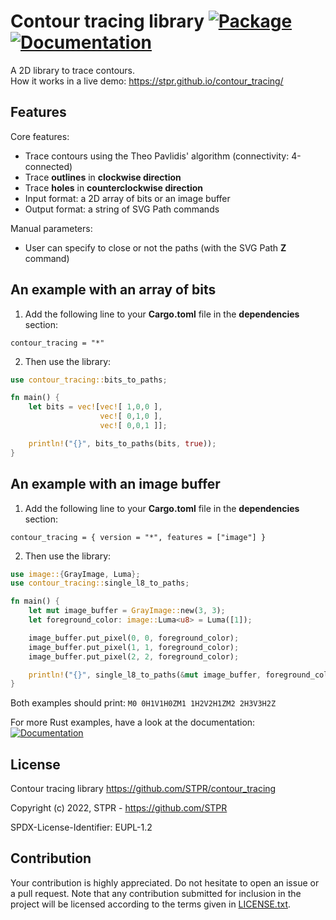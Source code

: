 # Contour tracing library [![Package][package-img]][package-url] [![Documentation][documentation-img]][documentation-url]

A 2D library to trace contours.  
How it works in a live demo: https://stpr.github.io/contour_tracing/

## Features

Core features:
- Trace contours using the Theo Pavlidis' algorithm (connectivity: 4-connected)
- Trace **outlines** in **clockwise direction**
- Trace **holes** in **counterclockwise direction**
- Input format: a 2D array of bits or an image buffer
- Output format: a string of SVG Path commands

Manual parameters:
- User can specify to close or not the paths (with the SVG Path **Z** command)

## An example with an array of bits

1. Add the following line to your **Cargo.toml** file in the **dependencies** section:
```
contour_tracing = "*"
```

2. Then use the library:
```rust
use contour_tracing::bits_to_paths;

fn main() {
    let bits = vec![vec![ 1,0,0 ],
                    vec![ 0,1,0 ],
                    vec![ 0,0,1 ]];

    println!("{}", bits_to_paths(bits, true));
}
```

## An example with an image buffer

1. Add the following line to your **Cargo.toml** file in the **dependencies** section:
```
contour_tracing = { version = "*", features = ["image"] }
```

2. Then use the library:
```rust
use image::{GrayImage, Luma};
use contour_tracing::single_l8_to_paths;

fn main() {
    let mut image_buffer = GrayImage::new(3, 3);
    let foreground_color: image::Luma<u8> = Luma([1]);

    image_buffer.put_pixel(0, 0, foreground_color);
    image_buffer.put_pixel(1, 1, foreground_color);
    image_buffer.put_pixel(2, 2, foreground_color);

    println!("{}", single_l8_to_paths(&mut image_buffer, foreground_color, true));
}
```

Both examples should print: `M0 0H1V1H0ZM1 1H2V2H1ZM2 2H3V3H2Z`

For more Rust examples, have a look at the documentation: [![Documentation][documentation-img]][documentation-url]

## License

Contour tracing library
https://github.com/STPR/contour_tracing

Copyright (c) 2022, STPR - https://github.com/STPR

SPDX-License-Identifier: EUPL-1.2

## Contribution

Your contribution is highly appreciated. Do not hesitate to open an issue or a
pull request. Note that any contribution submitted for inclusion in the project
will be licensed according to the terms given in [LICENSE.txt](LICENSE.txt).

[package-img]: https://img.shields.io/crates/v/contour_tracing.svg
[package-url]: https://crates.io/crates/contour_tracing
[documentation-img]: https://docs.rs/contour_tracing/badge.svg
[documentation-url]: https://docs.rs/contour_tracing
